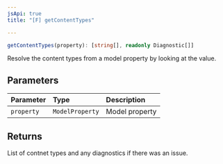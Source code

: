 ```yaml
---
jsApi: true
title: "[F] getContentTypes"

---
```

```ts
getContentTypes(property): [string[], readonly Diagnostic[]]
```

Resolve the content types from a model property by looking at the value.

## Parameters

| Parameter | Type | Description |
| :------ | :------ | :------ |
| `property` | `ModelProperty` | Model property |

## Returns

List of contnet types and any diagnostics if there was an issue.
